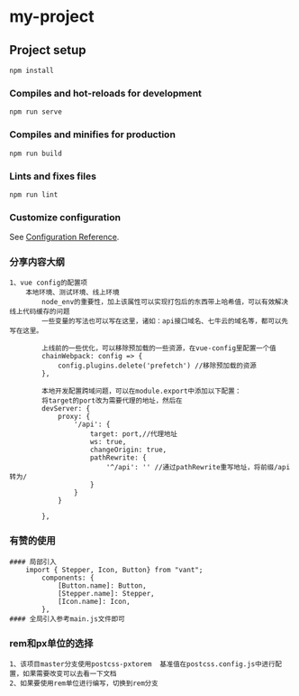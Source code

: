 # my-project

## Project setup
```
npm install
```

### Compiles and hot-reloads for development
```
npm run serve
```

### Compiles and minifies for production
```
npm run build
```

### Lints and fixes files
```
npm run lint
```

### Customize configuration
See [Configuration Reference](https://cli.vuejs.org/config/).


### 分享内容大纲

    1、vue config的配置项
        本地环境、测试环境、线上环境
            node_env的重要性，加上该属性可以实现打包后的东西带上哈希值，可以有效解决线上代码缓存的问题
            一些变量的写法也可以写在这里，诸如：api接口域名、七牛云的域名等，都可以先写在这里。

            上线前的一些优化，可以移除预加载的一些资源，在vue-config里配置一个值
            chainWebpack: config => {
                config.plugins.delete('prefetch') //移除预加载的资源
            },

            本地开发配置跨域问题，可以在module.export中添加以下配置：
            将target的port改为需要代理的地址，然后在
            devServer: {
                proxy: {
                    '/api': {
                        target: port,//代理地址
                        ws: true,
                        changeOrigin: true,
                        pathRewrite: {
                            '^/api': '' //通过pathRewrite重写地址，将前缀/api转为/
                        }
                    }
                }

            },

### 有赞的使用
    #### 局部引入
        import { Stepper, Icon, Button} from "vant";
            components: {
                [Button.name]: Button,
                [Stepper.name]: Stepper,
                [Icon.name]: Icon,
            },
    #### 全局引入参考main.js文件即可



### rem和px单位的选择
    1、该项目master分支使用postcss-pxtorem  基准值在postcss.config.js中进行配置，如果需要改变可以去看一下文档
    2、如果要使用rem单位进行编写，切换到rem分支
